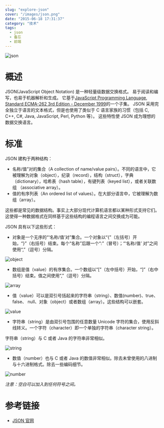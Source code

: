 ```yaml
---
slug: "explore-json"
cover: "/images/json.png"
date: "2015-06-18 17:31:37"
category: "技术"
tags:
  - json
  - 备忘
  - 前端
---
```


![json](/images/json.png)

# 概述

JSON(JavaScript Object Notation) 是一种轻量级数据交换格式。 易于阅读和编写，也易于机器解析和生成。 它基于[JavaScript Programming Language](http://www.crockford.com/javascript), [Standard ECMA-262 3rd Edition - December 1999](http://www.ecma-international.org/publications/files/ecma-st/ECMA-262.pdf)的一个子集。 JSON 采用完全独立于语言的文本格式，但是也使用了类似于 C 语言家族的习惯（包括 C, C++, C#, Java, JavaScript, Perl, Python 等）。 这些特性使 JSON 成为理想的数据交换语言。

# 标准

JSON 建构于两种结构：

- 名称/值”对的集合（A collection of name/value pairs）。不同的语言中，它被理解为对象（object），纪录（record），结构（struct），字典（dictionary），哈希表（hash table），有键列表（keyed list），或者关联数组 （associative array）。
- 值的有序列表（An ordered list of values）。在大部分语言中，它被理解为数组（array）。

这些都是常见的数据结构。事实上大部分现代计算机语言都以某种形式支持它们。这使得一种数据格式在同样基于这些结构的编程语言之间交换成为可能。

JSON 具有以下这些形式：

- 对象是一个无序的“‘名称/值’对”集合。一个对象以“{”（左括号）开始，“}”（右括号）结束。每个“名称”后跟一个“:”（冒号）；“‘名称/值’ 对”之间使用“,”（逗号）分隔。

![object](/images/object.gif)

- 数组是值（value）的有序集合。一个数组以“\[”（左中括号）开始，“\]”（右中括号）结束。值之间使用“,”（逗号）分隔。

![array](/images/array.gif)

- 值（value）可以是双引号括起来的字符串（string）、数值(number)、true、false、 null、对象（object）或者数组（array）。这些结构可以嵌套。

![value](/images/value.gif)

- 字符串（string）是由双引号包围的任意数量 Unicode 字符的集合，使用反斜线转义。一个字符（character）即一个单独的字符串（character string）。

字符串（string）与 C 或者 Java 的字符串非常相似。

![string](/images/string.gif)

- 数值（number）也与 C 或者 Java 的数值非常相似。除去未曾使用的八进制与十六进制格式。除去一些编码细节。

![number](/images/number.gif)

_注意：空白可以加入到任何符号之间。_

# 参考链接

- [JSON 官网](http://www.json.org/)
